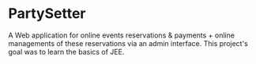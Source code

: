 # PartySetter
A Web application for online events reservations & payments + online managements of these reservations via an admin interface.
This project's goal was to learn the basics of JEE.
